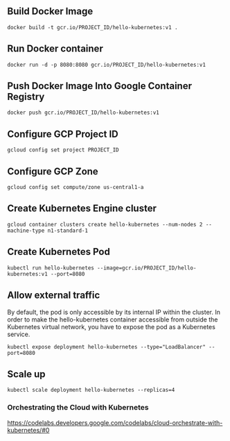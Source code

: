 ## Build Docker Image
`docker build -t gcr.io/PROJECT_ID/hello-kubernetes:v1 .`

## Run Docker container
`docker run -d -p 8080:8080 gcr.io/PROJECT_ID/hello-kubernetes:v1`

## Push Docker Image Into Google Container Registry
`docker push gcr.io/PROJECT_ID/hello-kubernetes:v1`

## Configure GCP Project ID
`gcloud config set project PROJECT_ID`

## Configure GCP Zone
`gcloud config set compute/zone us-central1-a`

## Create Kubernetes Engine cluster
`gcloud container clusters create hello-kubernetes --num-nodes 2 --machine-type n1-standard-1`

## Create Kubernetes Pod
`kubectl run hello-kubernetes --image=gcr.io/PROJECT_ID/hello-kubernetes:v1 --port=8080`

## Allow external traffic

By default, the pod is only accessible by its internal IP within the cluster. In order to make the hello-kubernetes container accessible from outside the Kubernetes virtual network, you have to expose the pod as a Kubernetes service.

`kubectl expose deployment hello-kubernetes --type="LoadBalancer" --port=8080`

## Scale up
`kubectl scale deployment hello-kubernetes --replicas=4`

### Orchestrating the Cloud with Kubernetes
https://codelabs.developers.google.com/codelabs/cloud-orchestrate-with-kubernetes/#0
